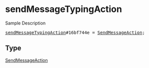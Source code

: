 # sendMessageTypingAction

Sample Description

<pre>
<a href="../constructor/sendMessageTypingAction.md">sendMessageTypingAction</a>#16bf744e = <a href="../type/SendMessageAction.md">SendMessageAction</a>;
</pre>

## Type

<a href="../type/SendMessageAction.md">SendMessageAction</a>
